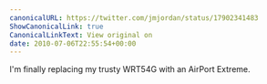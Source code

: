 ```yaml
---
canonicalURL: https://twitter.com/jmjordan/status/17902341483
ShowCanonicalLink: true
CanonicalLinkText: View original on
date: 2010-07-06T22:55:54+00:00
---
```

I'm finally replacing my trusty WRT54G with an AirPort Extreme.